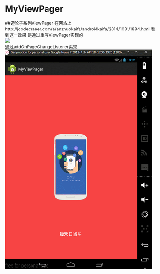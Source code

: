 # MyViewPager
##造轮子系列ViewPager
在网站上http://jcodecraeer.com/a/anzhuokaifa/androidkaifa/2014/1031/1884.html
看到这一效果 是通过重写ViewPager实现的 <br/>
![](http://jcodecraeer.com/uploads/141031/1-141031155939511.gif)
<br/>
通过addOnPageChangeListener实现<br>
![](https://github.com/huopochuan/MyViewPager/raw/master/img.gif)

